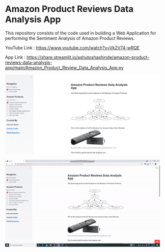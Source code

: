 # Amazon Product Reviews Data Analysis App

This repository consists of the code used in building a Web Application for performing the Sentiment Analysis of Amazon Product Reviews.

YouTube Link : https://www.youtube.com/watch?v=Vk2V74-wRQE

App Link : https://share.streamlit.io/ashutoshashinde/amazon-product-reviews-data-analysis-app/main/Amazon_Product_Review_Data_Analysis_App.py

![Screenshot](amazon_app.PNG)

![](amazon_app_gif.gif)


